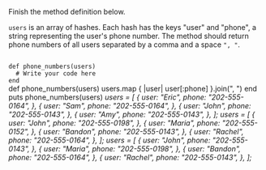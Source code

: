 Finish the method definition below.

`users` is an array of hashes. Each hash has the keys "user" and "phone", a string representing the user's phone number. The method should return phone numbers of all users separated by a comma and a space `", "`.

<codeblock language="ruby" type="exercise" testMode="multipleInput">
<code>
def phone_numbers(users)
  # Write your code here
end
</code>

<solution>
def phone_numbers(users)
  users.map { |user| user[:phone] }.join(", ")
end
</solution>

<testcases>
<caller>
puts phone_numbers(users)
</caller>
<testcase>
<i>
users = [
  {
    user: "Eric",
    phone: "202-555-0164",
  },
  {
    user: "Sam",
    phone: "202-555-0164",
  },
  {
    user: "John",
    phone: "202-555-0143",
  },
  {
    user: "Amy",
    phone: "202-555-0143",
  },
];
</i>
</testcase>
<testcase>
<i>
users = [
  {
    user: "John",
    phone: "202-555-0198",
  },
  {
    user: "Maria",
    phone: "202-555-0152",
  },
  {
    user: "Bandon",
    phone: "202-555-0143",
  },
  {
    user: "Rachel",
    phone: "202-555-0164",
  },
];
</i>
</testcase>
<testcase>
<i>
users = [
  {
    user: "John",
    phone: "202-555-0143",
  },
  {
    user: "Maria",
    phone: "202-555-0198",
  },
  {
    user: "Bandon",
    phone: "202-555-0164",
  },
  {
    user: "Rachel",
    phone: "202-555-0143",
  },
];
</i>
</testcase>
</testcases>
</codeblock>
